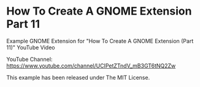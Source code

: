 # How To Create A GNOME Extension Part 11

Example GNOME Extension for "How To Create A GNOME Extension (Part 11)"
YouTube Video

YouTube Channel:
https://www.youtube.com/channel/UCIPetZTndV_mB3GT6tNQ2Zw

This example has been released under The MIT License.